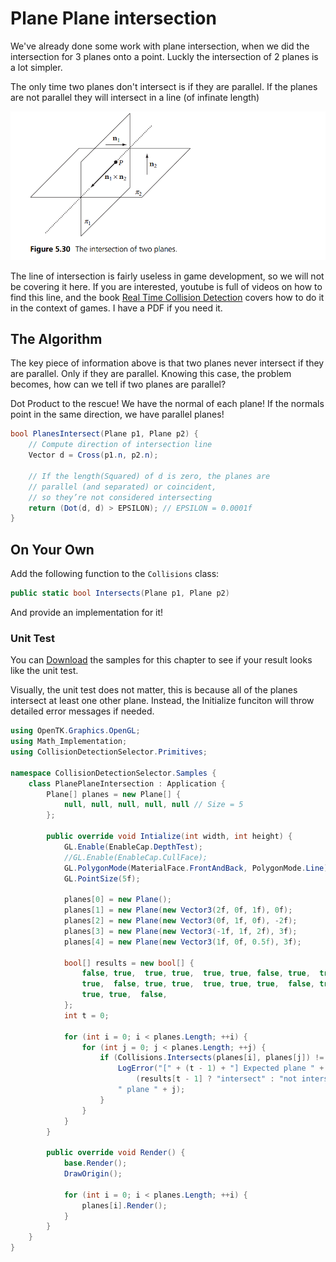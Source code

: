 # Plane Plane intersection

We've already done some work with plane intersection, when we did the intersection for 3 planes onto a point. Luckly the intersection of 2 planes is a lot simpler.

The only time two planes don't intersect is if they are parallel. If the planes are not parallel they will intersect in a line (of infinate length)

![int](intersection_of_planes.png)

The line of intersection is fairly useless in game development, so we will not be covering it here. If you are interested, youtube is full of videos on how to find this line, and the book [Real Time Collision Detection](https://www.amazon.com/Real-Time-Collision-Detection-Interactive-Technology/dp/1558607323/182-5816879-0409622?ie=UTF8&redirect=true) covers how to do it in the context of games. I have a PDF if you need it.

## The Algorithm

The key piece of information above is that two planes never intersect if they are parallel. Only if they are parallel. Knowing this case, the problem becomes, how can we tell if two planes are parallel?

Dot Product to the rescue! We have the normal of each plane! If the normals point in the same direction, we have parallel planes!

```cs
bool PlanesIntersect(Plane p1, Plane p2) {
    // Compute direction of intersection line
    Vector d = Cross(p1.n, p2.n);
    
    // If the length(Squared) of d is zero, the planes are 
    // parallel (and separated) or coincident, 
    // so they’re not considered intersecting
    return (Dot(d, d) > EPSILON); // EPSILON = 0.0001f
}
```

## On Your Own

Add the following function to the ```Collisions``` class:

```cs
public static bool Intersects(Plane p1, Plane p2)
```

And provide an implementation for it!

### Unit Test

You can [Download](../Samples/StaticIntersections.rar) the samples for this chapter to see if your result looks like the unit test.

Visually, the unit test does not matter, this is because  all of the planes intersect at least one other plane. Instead, the Initialize funciton will throw detailed error messages if needed.

```cs
using OpenTK.Graphics.OpenGL;
using Math_Implementation;
using CollisionDetectionSelector.Primitives;

namespace CollisionDetectionSelector.Samples {
    class PlanePlaneIntersection : Application {
        Plane[] planes = new Plane[] {
            null, null, null, null, null // Size = 5
        };

        public override void Intialize(int width, int height) {
            GL.Enable(EnableCap.DepthTest);
            //GL.Enable(EnableCap.CullFace);
            GL.PolygonMode(MaterialFace.FrontAndBack, PolygonMode.Line);
            GL.PointSize(5f);

            planes[0] = new Plane();
            planes[1] = new Plane(new Vector3(2f, 0f, 1f), 0f);
            planes[2] = new Plane(new Vector3(0f, 1f, 0f), -2f);
            planes[3] = new Plane(new Vector3(-1f, 1f, 2f), 3f);
            planes[4] = new Plane(new Vector3(1f, 0f, 0.5f), 3f);

            bool[] results = new bool[] {
                false, true,  true, true,  true, true, false, true,  true, false, true,
                true,  false, true, true,  true, true, true,  false, true, true,  false,
                true, true,  false,
            };
            int t = 0;

            for (int i = 0; i < planes.Length; ++i) {
                for (int j = 0; j < planes.Length; ++j) {
                    if (Collisions.Intersects(planes[i], planes[j]) != results[t++]) {
                        LogError("[" + (t - 1) + "] Expected plane " + i + " to " +
                            (results[t - 1] ? "intersect" : "not intersect") +
                        " plane " + j);
                    }
                }
            }
        }

        public override void Render() {
            base.Render();
            DrawOrigin();

            for (int i = 0; i < planes.Length; ++i) {
                planes[i].Render();
            }
        }
    }
}
```